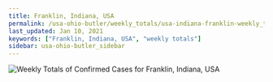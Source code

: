 ```yaml
---
title: Franklin, Indiana, USA
permalink: /usa-ohio-butler/weekly_totals/usa-indiana-franklin-weekly_totals.html
last_updated: Jan 10, 2021
keywords: ["Franklin, Indiana, USA", "weekly totals"]
sidebar: usa-ohio-butler_sidebar
---
```


![Weekly Totals of Confirmed Cases for Franklin, Indiana, USA](/covid_tracker/images/graphs/usa-indiana-franklin-weekly_totals_graph.png)
